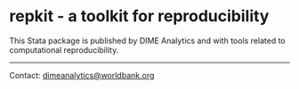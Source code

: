 # repkit - a toolkit for reproducibility

This Stata package is published by DIME Analytics and with tools related to computational reproducibility.

---

Contact: dimeanalytics@worldbank.org
